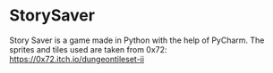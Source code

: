 # StorySaver
Story Saver is a game made in Python with the help of PyCharm.
The sprites and tiles used are taken from 0x72: https://0x72.itch.io/dungeontileset-ii
